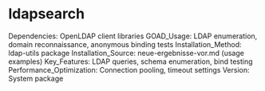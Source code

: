 # ldapsearch

Dependencies: OpenLDAP client libraries
GOAD_Usage: LDAP enumeration, domain reconnaissance, anonymous binding tests
Installation_Method: ldap-utils package
Installation_Source: neue-ergebnisse-vor.md (usage examples)
Key_Features: LDAP queries, schema enumeration, bind testing
Performance_Optimization: Connection pooling, timeout settings
Version: System package